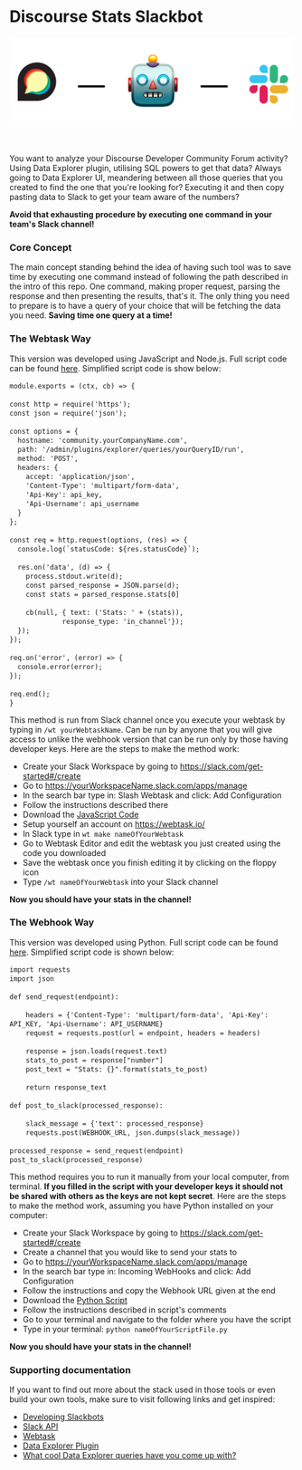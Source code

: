 # Discourse Stats Slackbot

![](/Assets/DiscourseStatsSlackbot.png)

<a href="https://www.discourse.org/"><img src="https://img.shields.io/badge/Discourse-Community-blueviolet" alt=""/></a>     <a href="https://www.discourse.org/plugins/data-explorer.html"><img src="https://img.shields.io/badge/Data-Explorer-blueviolet" alt=""/></a>   <a href="https://api.slack.com/bot-users"><img src="https://img.shields.io/badge/Slack-Bot-blueviolet" alt=""/></a>

You want to analyze your Discourse Developer Community Forum activity? Using Data Explorer plugin, utilising SQL powers to get that data? Always going to Data Explorer UI, meandering between all those queries that you created to find the one that you're looking for? Executing it and then copy pasting data to Slack to get your team aware of the numbers?

**Avoid that exhausting procedure by executing one command in your team's Slack channel!**

### Core Concept

The main concept standing behind the idea of having such tool was to save time by executing one command instead of following the path described in the intro of this repo. One command, making proper request, parsing the response and then presenting the results, that's it. The only thing you need to prepare is to have a query of your choice that will be fetching the data you need. **Saving time one query at a time!**

### The Webtask Way

This version was developed using JavaScript and Node.js. Full script code can be found [here](https://github.com/beardaway/discourse-stats-slackbot/blob/master/Scripts/javascript_webtask_version.js). Simplified script code is show below:

```
module.exports = (ctx, cb) => {

const http = require('https');
const json = require('json');

const options = {
  hostname: 'community.yourCompanyName.com',
  path: '/admin/plugins/explorer/queries/yourQueryID/run',
  method: 'POST',
  headers: {
    accept: 'application/json',
    'Content-Type': 'multipart/form-data',
    'Api-Key': api_key,
    'Api-Username': api_username
  }
};

const req = http.request(options, (res) => {
  console.log(`statusCode: ${res.statusCode}`);

  res.on('data', (d) => {
    process.stdout.write(d);
    const parsed_response = JSON.parse(d);
    const stats = parsed_response.stats[0]

    cb(null, { text: ('Stats: ' + (stats)),
             response_type: 'in_channel'});
  });
});

req.on('error', (error) => {
  console.error(error);
});

req.end();
}
```

This method is run from Slack channel once you execute your webtask by typing in ```/wt yourWebtaskName```. Can be run by anyone that you will give access to unlike the webhook version that can be run only by those having developer keys. Here are the steps to make the method work:

* Create your Slack Workspace by going to https://slack.com/get-started#/create
* Go to https://yourWorkspaceName.slack.com/apps/manage
* In the search bar type in: Slash Webtask and click: Add Configuration
* Follow the instructions described there
* Download the [JavaScript Code](https://github.com/beardaway/discourse-stats-slackbot/blob/master/Scripts/javascript_webtask_version.js)
* Setup yourself an account on https://webtask.io/
* In Slack type in ```wt make nameOfYourWebtask```
* Go to Webtask Editor and edit the webtask you just created using the code you downloaded
* Save the webtask once you finish editing it by clicking on the floppy icon
* Type ```/wt nameOfYourWebtask``` into your Slack channel

**Now you should have your stats in the channel!**

### The Webhook Way

This version was developed using Python. Full script code can be found [here](https://github.com/beardaway/discourse-stats-slackbot/blob/master/Scripts/python_webhook_version.py). Simplified script code is shown below:

```
import requests
import json

def send_request(endpoint):

    headers = {'Content-Type': 'multipart/form-data', 'Api-Key': API_KEY, 'Api-Username': API_USERNAME}
    request = requests.post(url = endpoint, headers = headers)

    response = json.loads(request.text)
    stats_to_post = response["number"]
    post_text = "Stats: {}".format(stats_to_post)

    return response_text

def post_to_slack(processed_response):

    slack_message = {'text': processed_response}
    requests.post(WEBHOOK_URL, json.dumps(slack_message))

processed_response = send_request(endpoint)
post_to_slack(processed_response)
```

This method requires you to run it manually from your local computer, from terminal. **If you filled in the script with your developer keys it should not be shared with others as the keys are not kept secret**. Here are the steps to make the method work, assuming you have Python installed on your computer:

* Create your Slack Workspace by going to https://slack.com/get-started#/create
* Create a channel that you would like to send your stats to
* Go to https://yourWorkspaceName.slack.com/apps/manage
* In the search bar type in: Incoming WebHooks and click: Add Configuration
* Follow the instructions and copy the Webhook URL given at the end
* Download the [Python Script](https://github.com/beardaway/discourse-stats-slackbot/blob/master/Scripts/python_webhook_version.py)
* Follow the instructions described in script's comments
* Go to your terminal and navigate to the folder where you have the script
* Type in your terminal: ```python nameOfYourScriptFile.py ```

**Now you should have your stats in the channel!**

### Supporting documentation

If you want to find out more about the stack used in those tools or even build your own tools, make sure to visit following links and get inspired:

* [Developing Slackbots](https://api.slack.com/bot-users) <br>
* [Slack API](https://api.slack.com/) <br>
* [Webtask](https://webtask.io/docs/101) <br>
* [Data Explorer Plugin](https://meta.discourse.org/t/data-explorer-plugin/32566) <br>
* [What cool Data Explorer queries have you come up with?](https://meta.discourse.org/t/what-cool-data-explorer-queries-have-you-come-up-with/43516) <br>
